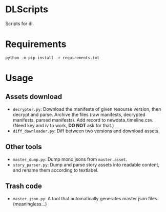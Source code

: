 # DLScripts
Scripts for dl.
# Requirements
`python -m pip install -r requirements.txt`
# Usage
## Assets download
- ```decrypter.py```: Download the manifests of given resourse version, then decrypt and parse. Archive the files (raw manifests, decrypted manifests, parsed manifests). Add record to newdata_timeline.csv. (Need key and iv to work, **DO NOT** ask for that.)
- ```diff_downloader.py```: Diff between two versions and download assets.
## Other tools
- ```master_dump.py```: Dump mono jsons from ```master.asset```.
- ```story_parser.py```: Dump and parse story assets into readable content, and rename them according to textlabel.
## Trash code
- ```master_json.py```: A tool that automatically generates master json files. (meaningless...)